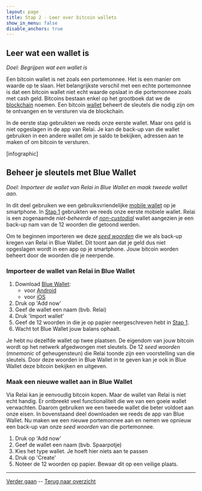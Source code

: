 ```yaml
---
layout: page
title: Stap 2 - Leer over bitcoin wallets
show_in_menu: false
disable_anchors: true
---
```


## Leer wat een wallet is
*Doel: Begrijpen wat een wallet is*

Een bitcoin wallet is net zoals een portemonnee. Het is een manier om waarde op te slaan. Het belangrijkste verschil met een echte portemonnee is dat een bitcoin wallet niet echt waarde opslaat in die portemonnee zoals met cash geld. Bitcoins bestaan enkel op het grootboek dat we de [blockchain](definities.md#blockchain) noemen. Een bitcoin [wallet](definities.md#wallet) beheert de sleutels die nodig zijn om te ontvangen en te versturen via de blockchain.

In de eerste stap gebruikten we reeds onze eerste wallet. Maar ons geld is niet opgeslagen in de app van Relai. Je kan de back-up van die wallet gebruiken in een andere wallet om je saldo te bekijken, adressen aan te maken of om bitcoin te versturen.

[infographic]

## Beheer je sleutels met Blue Wallet
*Doel: Importeer de wallet van Relai in Blue Wallet en maak tweede wallet aan.*

In dit deel gebruiken we een gebruiksvriendelijke [mobile wallet](faq.md#wat-is-een-mobile-wallet) op je smartphone. In [Stap 1](documentation/stap1.md) gebruikten we reeds onze eerste mobiele wallet. Relai is een zogenaamde *niet-beheerde* of [*non-custodial*](faq.md#wat-is-een-non-custodial-wallet) wallet aangezien je een back-up nam van de 12 woorden die getoond werden.

Om te beginnen importeren we deze [*seed woorden*](faq.md#wat-zijn-seed-woorden) die we als back-up kregen van Relai in Blue Wallet. Dit toont aan dat je geld dus niet opgeslagen wordt in een app op je smartphone. Jouw bitcoin worden beheert door de woorden die je neerpende.

### Importeer de wallet van Relai in Blue Wallet
1. Download <a href="https://bluewallet.io/" target="_blank">Blue Wallet</a>:
    * voor [Android](https://play.google.com/store/apps/details?id=io.bluewallet.bluewallet)
    * voor [iOS](https://itunes.apple.com/app/bluewallet-bitcoin-wallet/id1376878040)
2. Druk op 'Add now'
3. Geef de wallet een naam (bvb. Relai)
4. Druk 'Import wallet'
5. Geef de 12 woorden in die je op papier neergeschreven hebt in [Stap 1](documentation/stap1.md).
6. Wacht tot Blue Wallet jouw balans ophaalt.

Je hebt nu dezelfde wallet op twee plaatsen. De eigendom van jouw bitcoin wordt op het netwerk afgedwongen met sleutels. De 12 *seed woorden* (*mnemonic* of geheugensteun) die Relai toonde zijn een voorstelling van die sleutels. Door deze woorden in Blue Wallet in te geven kan je ook in Blue Wallet deze bitcoin bekijken en uitgeven.

### Maak een nieuwe wallet aan in Blue Wallet
Via Relai kan je eenvoudig bitcoin kopen. Maar de wallet van Relai is niet echt handig. Er ontbreekt veel functionaliteit die we van een goeie wallet verwachten. Daarom gebruiken we een tweede wallet die beter voldoet aan onze eisen. In bovenstaand deel downloaden we reeds de app van Blue Wallet. Nu maken we een nieuwe portemonnee aan en nemen we opnieuw een back-up van onze *seed woorden* van die portemonnee.

1. Druk op 'Add now'
2. Geef de wallet een naam (bvb. Spaarpotje)
3. Kies het type wallet. Je hoeft hier niets aan te passen
4. Druk op 'Create'
5. Noteer de 12 woorden op papier. Bewaar dit op een veilige plaats.
------

[Verder gaan](stap3.md) --
[Terug naar overzicht](overzicht.md)
